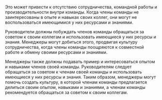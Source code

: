 Это может привести к отсутствию сотрудничества, командной работы и производительности внутри команды. Когда члены команды не заинтересованы в опыте и навыках своих коллег, они могут не воспользоваться имеющимися у них ресурсами и знаниями.

Руководители  должны побуждать членов команды обращаться за советом к своим коллегам и использовать имеющиеся у них ресурсы и знания. Менеджеры могут добиться этого, продвигая культуру сотрудничества, когда члены команды поощряются к совместной работе и обмену своими ресурсами и знаниями.

Менеджеры также должны подавать пример и интересоваться опытом и навыками членов своей команды. Руководителям следует обращаться за советом к членам своей команды и использовать имеющиеся у них ресурсы и знания. Таким образом, менеджеры могут помочь создать культуру, в которой членам команды предлагается делиться своим опытом, навыками и знаниями, а членам команды рекомендуется обращаться за советом к своим коллегам.